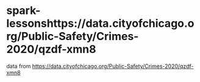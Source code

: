 # spark-lessonshttps://data.cityofchicago.org/Public-Safety/Crimes-2020/qzdf-xmn8

data from https://data.cityofchicago.org/Public-Safety/Crimes-2020/qzdf-xmn8
